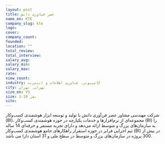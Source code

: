 ```yaml
---
layout: post
title: عصر فناوری دانش
name_en: KTE
company_slug: kte
logo: 
cover: 
company_count:
founded:
location: ""
total_review: 
total_interview: 
salary_avg: 
salary_min: 
salary_max: 
rate: 
view_count: 
industry: کامپیوتر، فناوری اطلاعات و اینترنت
city: تهران, تهران
size_en: VS
size: 1-10 نفر
site: 
---
```


شرکت مهندسی مشاور عصر فن‌آوری دانش با تولید و توسعه ابزار هوشمندی کسب‌وکار (BI)، مجموعه‌ای از نرم‌افزارها و خدمات یکپارچه در حوزه هوشمندی کسب‌وکار (BI) را به سازمان‌های بزرگ و متوسط ارائه می‌دهد و دارای تجربه مستمر و حرفه‌ای 14 ساله تیم اجرایی فرابر در حوزه استقرار راهکارهای جامع هوشمندی کسب‌وکار (BI) در بیش از 300 پروژه در سازمان‌های بزرگ و متوسط در سطح ملی و 31 استان دارا می باشد.
